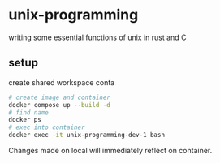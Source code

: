 # unix-programming

writing some essential functions of unix in rust and C

## setup

create shared workspace conta

```bash
# create image and container
docker compose up --build -d
# find name
docker ps
# exec into container
docker exec -it unix-programming-dev-1 bash
```

Changes made on local will
immediately reflect on container.
